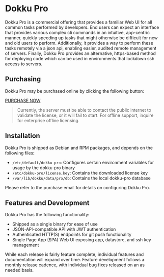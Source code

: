# Dokku Pro

Dokku Pro is a commercial offering that provides a familiar Web UI for all common tasks performed by developers. End users can expect an interface that provides various complex cli commands in an intuitive, app-centric manner, quickly speeding up tasks that might otherwise be difficult for new and old users to perform. Additionally, it provides a way to perform these tasks remotely via a json api, enabling easier, audited remote management of servers. Finally, Dokku Pro provides an alternative, https-based method for deploying code which can be used in environments that lockdown ssh access to servers.

## Purchasing

Dokku Pro may be purchased online by clicking the following button:

<a data-dpd-type="button" data-text="PURCHASE NOW" data-variant="price-right" data-button-size="dpd-large" data-bg-color="469d3d" data-bg-color-hover="5cc052" data-text-color="ffffff" data-pr-bg-color="ffffff" data-pr-color="000000" data-lightbox="1" href="https://dokku.dpdcart.com/cart/add?product_id=217344&amp;method_id=236878">PURCHASE NOW</a><script src="https://dokku.dpdcart.com/dpd.js"></script>

> Currently, the server must be able to contact the public internet to validate the license, or it will fail to start. For offline support, inquire for enterprise offline licensing.

## Installation

Dokku Pro is shipped as Debian and RPM packages, and depends on the following files:

- `/etc/default/dokku-pro`: Configures certain environment variables for usage by the dokku-pro binary
- `/etc/dokku-pro/license.key`: Contains the downloaded license key
- `/var/lib/dokku/data/pro/db`: Contains the local dokku-pro database

Please refer to the purchase email for details on configuring Dokku Pro.

## Features and Development

Dokku Pro has the following functionality:

- Shipped as a single binary for ease of use
- JSON-API-compatible API with JWT authentication
- Authenticated HTTP(S) endpoints for git push functionality
- Single Page App (SPA) Web UI exposing app, datastore, and ssh key management

While each release is fairly feature complete, individual features and documentation will expand over time. Feature development follows a monthly release cadence, with individual bug fixes released on an as needed basis. 
